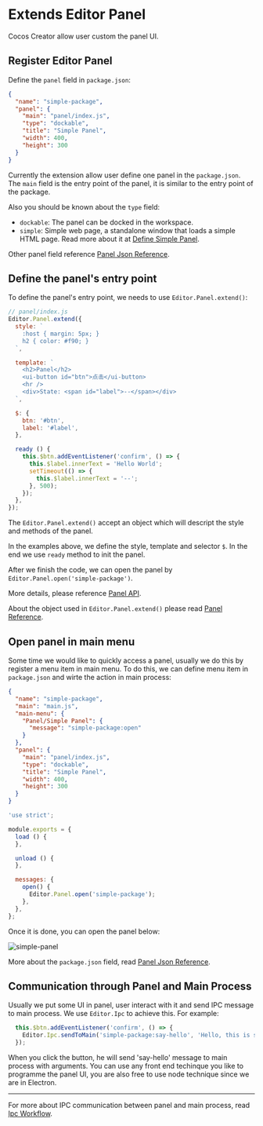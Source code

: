 # Extends Editor Panel

Cocos Creator allow user custom the panel UI.

## Register Editor Panel

Define the `panel` field in `package.json`:

```json
{
  "name": "simple-package",
  "panel": {
    "main": "panel/index.js",
    "type": "dockable",
    "title": "Simple Panel",
    "width": 400,
    "height": 300
  }
}
```

Currently the extension allow user define one panel in the `package.json`. The `main` field is the entry point of the panel, it is similar to the entry point of the package.

Also you should be known about the `type` field:

- `dockable`: The panel can be docked in the workspace.
- `simple`: Simple web page, a standalone window that loads a simple HTML page. Read more about it at [Define Simple Panel](define-simple-panel.md).

Other panel field reference [Panel Json Reference](reference/panel-json-reference.md).

## Define the panel's entry point

To define the panel's entry point, we needs to use `Editor.Panel.extend()`:

```javascript
// panel/index.js
Editor.Panel.extend({
  style: `
    :host { margin: 5px; }
    h2 { color: #f90; }
  `,

  template: `
    <h2>Panel</h2>
    <ui-button id="btn">点击</ui-button>
    <hr />
    <div>State: <span id="label">--</span></div>
  `,

  $: {
    btn: '#btn',
    label: '#label',
  },

  ready () {
    this.$btn.addEventListener('confirm', () => {
      this.$label.innerText = 'Hello World';
      setTimeout(() => {
        this.$label.innerText = '--';
      }, 500);
    });
  },
});
```

The `Editor.Panel.extend()` accept an object which will descript the style and methods of the panel.

In the examples above, we define the style, template and selector `$`. In the end we use `ready` method to init the panel.

After we finish the code, we can open the panel by `Editor.Panel.open('simple-package')`.

More details, please reference [Panel API](api/editor-framework/main/panel.md).

About the object used in `Editor.Panel.extend()` please read [Panel Reference](reference/panel-reference.md).

## Open panel in main menu

Some time we would like to quickly access a panel, usually we do this by register a menu item in main menu. To do this, we can define menu item in `package.json` and wirte the action in main process:

```json
{
  "name": "simple-package",
  "main": "main.js",
  "main-menu": {
    "Panel/Simple Panel": {
      "message": "simple-package:open"
    }
  },
  "panel": {
    "main": "panel/index.js",
    "type": "dockable",
    "title": "Simple Panel",
    "width": 400,
    "height": 300
  }
}
```

```javascript
'use strict';

module.exports = {
  load () {
  },

  unload () {
  },

  messages: {
    open() {
      Editor.Panel.open('simple-package');
    },
  },
};
```

Once it is done, you can open the panel below:

![simple-panel](./assets/simple-panel.png)

More about the `package.json` field, read [Panel Json Reference](reference/panel-json-reference.md).

## Communication through Panel and Main Process

Usually we put some UI in panel, user interact with it and send IPC message to main process. We use `Editor.Ipc` to achieve this. For example:

```javascript
  this.$btn.addEventListener('confirm', () => {
    Editor.Ipc.sendToMain('simple-package:say-hello', 'Hello, this is simple panel');
  });
```

When you click the button, he will send 'say-hello' message to main process with arguments. You can use any front end techinque you like to programme the panel UI, you are also free to use node technique since we are in Electron.

---

For more about IPC communication between panel and main process, read [Ipc Workflow](ipc-workflow.md).